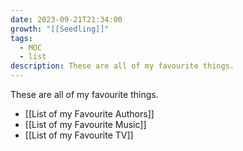 ```yaml
---
date: 2023-09-21T21:34:00
growth: "[[Seedling]]"
tags:
  - MOC
  - list
description: These are all of my favourite things.
---
```

These are all of my favourite things.

- [[List of my Favourite Authors]]
- [[List of my Favourite Music]]
- [[List of my Favourite TV]]